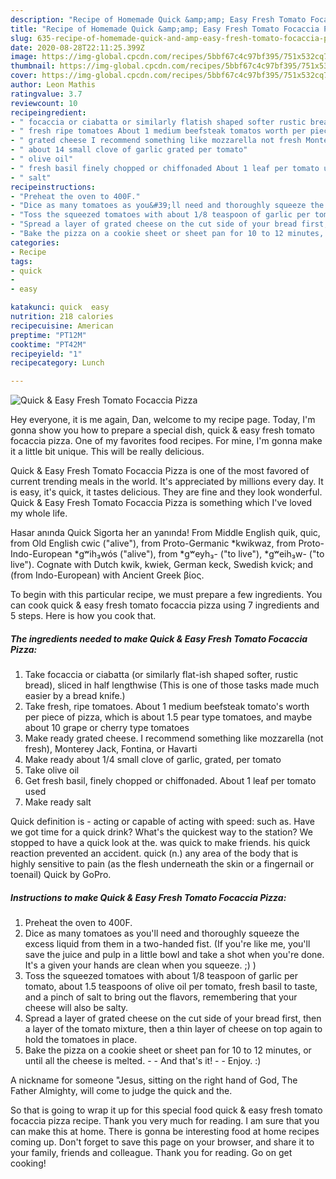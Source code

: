 ```yaml
---
description: "Recipe of Homemade Quick &amp;amp; Easy Fresh Tomato Focaccia Pizza"
title: "Recipe of Homemade Quick &amp;amp; Easy Fresh Tomato Focaccia Pizza"
slug: 635-recipe-of-homemade-quick-and-amp-easy-fresh-tomato-focaccia-pizza
date: 2020-08-28T22:11:25.399Z
image: https://img-global.cpcdn.com/recipes/5bbf67c4c97bf395/751x532cq70/quick-easy-fresh-tomato-focaccia-pizza-recipe-main-photo.jpg
thumbnail: https://img-global.cpcdn.com/recipes/5bbf67c4c97bf395/751x532cq70/quick-easy-fresh-tomato-focaccia-pizza-recipe-main-photo.jpg
cover: https://img-global.cpcdn.com/recipes/5bbf67c4c97bf395/751x532cq70/quick-easy-fresh-tomato-focaccia-pizza-recipe-main-photo.jpg
author: Leon Mathis
ratingvalue: 3.7
reviewcount: 10
recipeingredient:
- " focaccia or ciabatta or similarly flatish shaped softer rustic bread sliced in half lengthwise This is one of those tasks made much easier by a bread knife"
- " fresh ripe tomatoes About 1 medium beefsteak tomatos worth per piece of pizza which is about 15 pear type tomatoes and maybe about 10 grape or cherry type tomatoes"
- " grated cheese I recommend something like mozzarella not fresh Monterey Jack Fontina or Havarti"
- " about 14 small clove of garlic grated per tomato"
- " olive oil"
- " fresh basil finely chopped or chiffonaded About 1 leaf per tomato used"
- " salt"
recipeinstructions:
- "Preheat the oven to 400F."
- "Dice as many tomatoes as you&#39;ll need and thoroughly squeeze the excess liquid from them in a two-handed fist. (If you&#39;re like me, you&#39;ll save the juice and pulp in a little bowl and take a shot when you&#39;re done. It&#39;s a given your hands are clean when you squeeze. ;) )"
- "Toss the squeezed tomatoes with about 1/8 teaspoon of garlic per tomato, about 1.5 teaspoons of olive oil per tomato, fresh basil to taste, and a pinch of salt to bring out the flavors, remembering that your cheese will also be salty."
- "Spread a layer of grated cheese on the cut side of your bread first, then a layer of the tomato mixture, then a thin layer of cheese on top again to hold the tomatoes in place."
- "Bake the pizza on a cookie sheet or sheet pan for 10 to 12 minutes, or until all the cheese is melted.  And that&#39;s it!  Enjoy. :)"
categories:
- Recipe
tags:
- quick
- 
- easy

katakunci: quick  easy 
nutrition: 218 calories
recipecuisine: American
preptime: "PT12M"
cooktime: "PT42M"
recipeyield: "1"
recipecategory: Lunch

---
```



![Quick &amp; Easy Fresh Tomato Focaccia Pizza](https://img-global.cpcdn.com/recipes/5bbf67c4c97bf395/751x532cq70/quick-easy-fresh-tomato-focaccia-pizza-recipe-main-photo.jpg)

Hey everyone, it is me again, Dan, welcome to my recipe page. Today, I'm gonna show you how to prepare a special dish, quick &amp; easy fresh tomato focaccia pizza. One of my favorites food recipes. For mine, I'm gonna make it a little bit unique. This will be really delicious.

Quick &amp; Easy Fresh Tomato Focaccia Pizza is one of the most favored of current trending meals in the world. It's appreciated by millions every day. It is easy, it's quick, it tastes delicious. They are fine and they look wonderful. Quick &amp; Easy Fresh Tomato Focaccia Pizza is something which I've loved my whole life.

Hasar anında Quick Sigorta her an yanında! From Middle English quik, quic, from Old English cwic (&#34;alive&#34;), from Proto-Germanic *kwikwaz, from Proto-Indo-European *gʷih₃wós (&#34;alive&#34;), from *gʷeyh₃- (&#34;to live&#34;), *gʷeih₃w- (&#34;to live&#34;). Cognate with Dutch kwik, kwiek, German keck, Swedish kvick; and (from Indo-European) with Ancient Greek βίος.


To begin with this particular recipe, we must prepare a few ingredients. You can cook quick &amp; easy fresh tomato focaccia pizza using 7 ingredients and 5 steps. Here is how you cook that.

<!--inarticleads1-->

##### The ingredients needed to make Quick &amp; Easy Fresh Tomato Focaccia Pizza:

1. Take  focaccia or ciabatta (or similarly flat-ish shaped softer, rustic bread), sliced in half lengthwise (This is one of those tasks made much easier by a bread knife.)
1. Take  fresh, ripe tomatoes. About 1 medium beefsteak tomato&#39;s worth per piece of pizza, which is about 1.5 pear type tomatoes, and maybe about 10 grape or cherry type tomatoes
1. Make ready  grated cheese. I recommend something like mozzarella (not fresh), Monterey Jack, Fontina, or Havarti
1. Make ready  about 1/4 small clove of garlic, grated, per tomato
1. Take  olive oil
1. Get  fresh basil, finely chopped or chiffonaded. About 1 leaf per tomato used
1. Make ready  salt


Quick definition is - acting or capable of acting with speed: such as. Have we got time for a quick drink? What&#39;s the quickest way to the station? We stopped to have a quick look at the. was quick to make friends. his quick reaction prevented an accident. quick (n.) any area of the body that is highly sensitive to pain (as the flesh underneath the skin or a fingernail or toenail) Quick by GoPro. 

<!--inarticleads2-->

##### Instructions to make Quick &amp; Easy Fresh Tomato Focaccia Pizza:

1. Preheat the oven to 400F.
1. Dice as many tomatoes as you&#39;ll need and thoroughly squeeze the excess liquid from them in a two-handed fist. (If you&#39;re like me, you&#39;ll save the juice and pulp in a little bowl and take a shot when you&#39;re done. It&#39;s a given your hands are clean when you squeeze. ;) )
1. Toss the squeezed tomatoes with about 1/8 teaspoon of garlic per tomato, about 1.5 teaspoons of olive oil per tomato, fresh basil to taste, and a pinch of salt to bring out the flavors, remembering that your cheese will also be salty.
1. Spread a layer of grated cheese on the cut side of your bread first, then a layer of the tomato mixture, then a thin layer of cheese on top again to hold the tomatoes in place.
1. Bake the pizza on a cookie sheet or sheet pan for 10 to 12 minutes, or until all the cheese is melted. -  - And that&#39;s it! -  - Enjoy. :)


A nickname for someone &#34;Jesus, sitting on the right hand of God, The Father Almighty, will come to judge the quick and the. 

So that is going to wrap it up for this special food quick &amp; easy fresh tomato focaccia pizza recipe. Thank you very much for reading. I am sure that you can make this at home. There is gonna be interesting food at home recipes coming up. Don't forget to save this page on your browser, and share it to your family, friends and colleague. Thank you for reading. Go on get cooking!
